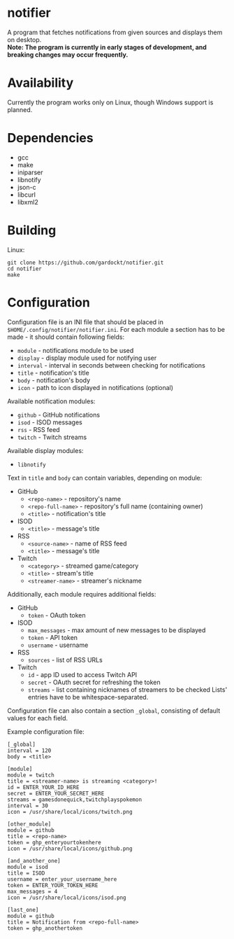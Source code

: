 notifier
========
A program that fetches notifications from given sources and displays them on desktop.  
**Note: The program is currently in early stages of development, and breaking changes may occur frequently.**

# Availability
Currently the program works only on Linux, though Windows support is planned.

# Dependencies
- gcc
- make
- iniparser
- libnotify
- json-c
- libcurl
- libxml2

# Building
Linux:
```
git clone https://github.com/gardockt/notifier.git
cd notifier
make
```

# Configuration
Configuration file is an INI file that should be placed in `$HOME/.config/notifier/notifier.ini`. For each module a section has to be made - it should contain following fields:
- `module` - notifications module to be used
- `display` - display module used for notifying user
- `interval` - interval in seconds between checking for notifications
- `title` - notification's title
- `body` - notification's body
- `icon` - path to icon displayed in notifications (optional)

Available notification modules:
- `github` - GitHub notifications
- `isod` - ISOD messages
- `rss` - RSS feed
- `twitch` - Twitch streams

Available display modules:
- `libnotify`

Text in `title` and `body` can contain variables, depending on module:
- GitHub
	- `<repo-name>` - repository's name
	- `<repo-full-name>` - repository's full name (containing owner)
	- `<title>` - notification's title
- ISOD
	- `<title>` - message's title
- RSS
	- `<source-name>` - name of RSS feed
	- `<title>` - message's title
- Twitch
	- `<category>` - streamed game/category
	- `<title>` - stream's title
	- `<streamer-name>` - streamer's nickname

Additionally, each module requires additional fields:
- GitHub
	- `token` - OAuth token
- ISOD
	- `max_messages` - max amount of new messages to be displayed
	- `token` - API token
	- `username` - username
- RSS
	- `sources` - list of RSS URLs
- Twitch
	- `id` - app ID used to access Twitch API
	- `secret` - OAuth secret for refreshing the token
	- `streams` - list containing nicknames of streamers to be checked
Lists' entries have to be whitespace-separated.

Configuration file can also contain a section `_global`, consisting of default values for each field.

Example configuration file:
```
[_global]
interval = 120
body = <title>

[module]
module = twitch
title = <streamer-name> is streaming <category>!
id = ENTER_YOUR_ID_HERE
secret = ENTER_YOUR_SECRET_HERE
streams = gamesdonequick,twitchplayspokemon
interval = 30
icon = /usr/share/local/icons/twitch.png

[other_module]
module = github
title = <repo-name>
token = ghp_enteryourtokenhere
icon = /usr/share/local/icons/github.png

[and_another_one]
module = isod
title = ISOD
username = enter_your_username_here
token = ENTER_YOUR_TOKEN_HERE
max_messages = 4
icon = /usr/share/local/icons/isod.png

[last_one]
module = github
title = Notification from <repo-full-name>
token = ghp_anothertoken
```
